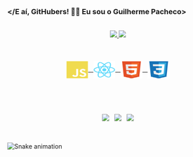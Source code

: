 <br>

### </E aí, GitHubers! 🙋‍♂ Eu sou o Guilherme Pacheco>

<br>
<div align="center">
    <a href="https://github.com/guisant">
    <img height="180em" src="https://github-readme-stats.vercel.app/api?username=guisant&show_icons=true&theme=codeSTACKr"/>
    <img height="180em" src="https://github-readme-stats.vercel.app/api/top-langs/?username=guisant&layout=compact&theme=codeSTACKr"/>
</div>
<br>
<br>
<br>

<div style="display: inline_block" align="center">
    <img align="center" alt="icon-Js" height="40" width="50" src="https://raw.githubusercontent.com/devicons/devicon/master/icons/javascript/javascript-plain.svg">
    &nbsp;
    <img align="center" alt="icon-React" height="40" width="50" src="https://raw.githubusercontent.com/devicons/devicon/master/icons/react/react-original.svg">
    &nbsp;
    <img align="center" alt="icon-HTML" height="40" width="50" src="https://raw.githubusercontent.com/devicons/devicon/master/icons/html5/html5-original.svg">
    &nbsp;
    <img align="center" alt="icon-CSS" height="40" width="50" src="https://raw.githubusercontent.com/devicons/devicon/master/icons/css3/css3-original.svg">
</div>  
<br>

##

<br>
<br>
<div align="center"> 
    <a href="https://instagram.com/_guuihsant" target="_blank"><img src="https://img.shields.io/badge/-Instagram-%23E4405F?style=for-the-badge&logo=instagram&logoColor=white" target="_blank"></a>
    &nbsp;
    <a href = "mailto:guilhermepacheco253@gmail.com"><img src="https://img.shields.io/badge/-Gmail-%23333?style=for-the-badge&logo=gmail&logoColor=white" target="_blank"></a>
    &nbsp;
    <a href="https://www.linkedin.com/in/guilherme-pacheco-a1480a1a7/" target="_blank"><img src="https://img.shields.io/badge/-LinkedIn-%230077B5?style=for-the-badge&logo=linkedin&logoColor=white" target="_blank"></a> 
</div>
<br>

##

![Snake animation](https://github.com/guisant/guisant/blob/output/github-contribution-grid-snake.svg)



